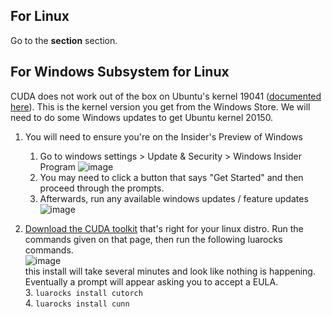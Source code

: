 ## For Linux  
Go to the **section** section.

## For Windows Subsystem for Linux  
CUDA does not work out of the box on Ubuntu's kernel 19041 ([documented here](https://github.com/microsoft/WSL/issues/5554)). This is the kernel version you get from the Windows Store. We will need to do some Windows updates to get Ubuntu kernel 20150.  

1. You will need to ensure you're on the Insider's Preview of Windows
   1. Go to windows settings > Update & Security > Windows Insider Program
      ![image](https://github.com/CocoaMix86/MTG-NeuralNet-Bot/assets/5726733/f6a86e0e-f735-41d7-ba2c-27ac32ac4b92)
   2. You may need to click a button that says "Get Started" and then proceed through the prompts.
   3. Afterwards, run any available windows updates / feature updates
      ![image](https://github.com/CocoaMix86/MTG-NeuralNet-Bot/assets/5726733/e71483f5-9aa0-494f-808d-91ed3316bc5b)


5. [Download the CUDA toolkit](https://developer.nvidia.com/cuda-downloads?target_os=Linux) that's right for your linux distro. Run the commands given on that page, then run the following luarocks commands.  
         ![image](https://github.com/CocoaMix86/MTG-NeuralNet-Bot/assets/5726733/5092a867-cb99-4ec6-b620-5bbf94233750)  
         this install will take several minutes and look like nothing is happening. Eventually a prompt will appear asking you to accept a EULA.  
      3. `luarocks install cutorch`  
      4. `luarocks install cunn`  

## 
